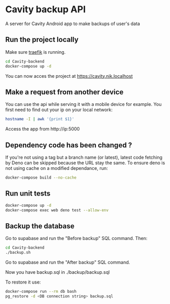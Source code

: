 # Cavity backup API
A server for Cavity Android app to make backups of user's data

## Run the project locally
Make sure [traefik](https://github.com/ninjinskii/traefik) is running.

```bash
cd Cavity-backend
docker-compose up -d
```

You can now acces the project at https://cavity.njk.localhost

## Make a request from another device
You can use the api while serving it with a mobile device for example.
You first need to find out your ip on your local network:

```bash
hostname -I | awk '{print $1}'
```

Access the app from http://ip:5000

## Dependency code has been changed ?
If you're not using a tag but a branch name (or latest), latest code fetching by Deno can be skipped because the URL stay the same.
To ensure deno is not using cache on a modified dependance, run:
```bash
docker-compose build --no-cache
```

## Run unit tests
```bash
docker-compose up -d
docker-compose exec web deno test --allow-env
```

## Backup the database
Go to supabase and run the "Before backup" SQL command. Then:
```bash
cd Cavity-backend
./backup.sh
```

Go to supabase and run the "After backup" SQL command.

Now you have backup.sql in ./backup/backup.sql

To restore it use:
```bash
docker-compose run --rm db bash
pg_restore -d <DB connection string> backup.sql
```
